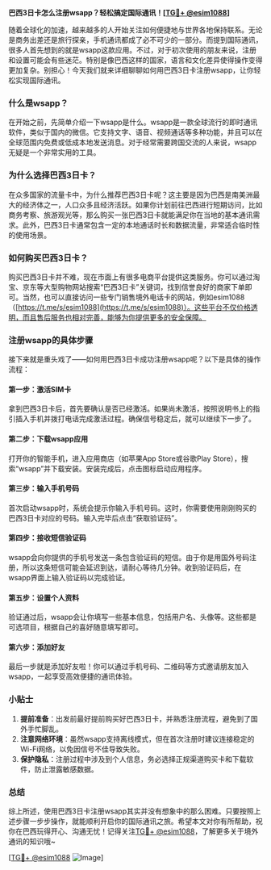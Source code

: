 **巴西3日卡怎么注册wsapp？轻松搞定国际通讯！[[TG💪+ @esim1088](https://t.me/s/esim1088)]**

随着全球化的加速，越来越多的人开始关注如何便捷地与世界各地保持联系。无论是商务出差还是旅行探亲，手机通讯都成了必不可少的一部分。而提到国际通讯，很多人首先想到的就是wsapp这款应用。不过，对于初次使用的朋友来说，注册和设置可能会有些迷茫。特别是像巴西这样的国家，语言和文化差异使得操作变得更加复杂。别担心！今天我们就来详细聊聊如何用巴西3日卡注册wsapp，让你轻松实现国际通讯。

### 什么是wsapp？

在开始之前，先简单介绍一下wsapp是什么。wsapp是一款全球流行的即时通讯软件，类似于国内的微信。它支持文字、语音、视频通话等多种功能，并且可以在全球范围内免费或低成本地发送消息。对于经常需要跨国交流的人来说，wsapp无疑是一个非常实用的工具。

### 为什么选择巴西3日卡？

在众多国家的流量卡中，为什么推荐巴西3日卡呢？这主要是因为巴西是南美洲最大的经济体之一，人口众多且经济活跃。如果你计划前往巴西进行短期访问，比如商务考察、旅游观光等，那么购买一张巴西3日卡就能满足你在当地的基本通讯需求。此外，巴西3日卡通常包含一定的本地通话时长和数据流量，非常适合临时性的使用场景。

### 如何购买巴西3日卡？

购买巴西3日卡并不难，现在市面上有很多电商平台提供这类服务。你可以通过淘宝、京东等大型购物网站搜索“巴西3日卡”关键词，找到信誉良好的商家下单即可。当然，也可以直接访问一些专门销售境外电话卡的网站，例如esim1088（[https://t.me/s/esim1088](https://t.me/s/esim1088)）。这些平台不仅价格透明，而且售后服务也相对完善，能够为你提供更多的安全保障。

### 注册wsapp的具体步骤

接下来就是重头戏了——如何用巴西3日卡成功注册wsapp呢？以下是具体的操作流程：

#### 第一步：激活SIM卡
拿到巴西3日卡后，首先要确认是否已经激活。如果尚未激活，按照说明书上的指引插入手机并拨打电话完成激活过程。确保信号稳定后，就可以继续下一步了。

#### 第二步：下载wsapp应用
打开你的智能手机，进入应用商店（如苹果App Store或谷歌Play Store），搜索“wsapp”并下载安装。安装完成后，点击图标启动应用程序。

#### 第三步：输入手机号码
首次启动wsapp时，系统会提示你输入手机号码。这时，你需要使用刚刚购买的巴西3日卡对应的号码。输入完毕后点击“获取验证码”。

#### 第四步：接收短信验证码
wsapp会向你提供的手机号发送一条包含验证码的短信。由于你是用国外号码注册，所以这条短信可能会延迟到达，请耐心等待几分钟。收到验证码后，在wsapp界面上输入验证码以完成验证。

#### 第五步：设置个人资料
验证通过后，wsapp会让你填写一些基本信息，包括用户名、头像等。这些都是可选项目，根据自己的喜好随意填写即可。

#### 第六步：添加好友
最后一步就是添加好友啦！你可以通过手机号码、二维码等方式邀请朋友加入wsapp，一起享受高效便捷的通讯体验。

### 小贴士

1. **提前准备**：出发前最好提前购买好巴西3日卡，并熟悉注册流程，避免到了国外手忙脚乱。
2. **注意网络环境**：虽然wsapp支持离线模式，但在首次注册时建议连接稳定的Wi-Fi网络，以免因信号不佳导致失败。
3. **保护隐私**：注册过程中涉及到个人信息，务必选择正规渠道购买卡和下载软件，防止泄露敏感数据。

### 总结

综上所述，使用巴西3日卡注册wsapp其实并没有想象中的那么困难。只要按照上述步骤一步步操作，就能顺利开启你的国际通讯之旅。希望本文对你有所帮助，祝你在巴西玩得开心、沟通无忧！记得关注[TG💪+ @esim1088](https://t.me/s/esim1088)，了解更多关于境外通讯的知识哦~

[[TG💪+ @esim1088](https://t.me/s/esim1088) ![Image](https://i.postimg.cc/4NQfJmqS/Snipaste-2025-05-13-00-14-12.png)]